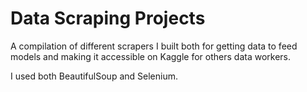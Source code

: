 # Data Scraping Projects

A compilation of different scrapers I built both for getting data to feed models and making it accessible on Kaggle for others data workers.

I used both BeautifulSoup and Selenium.
